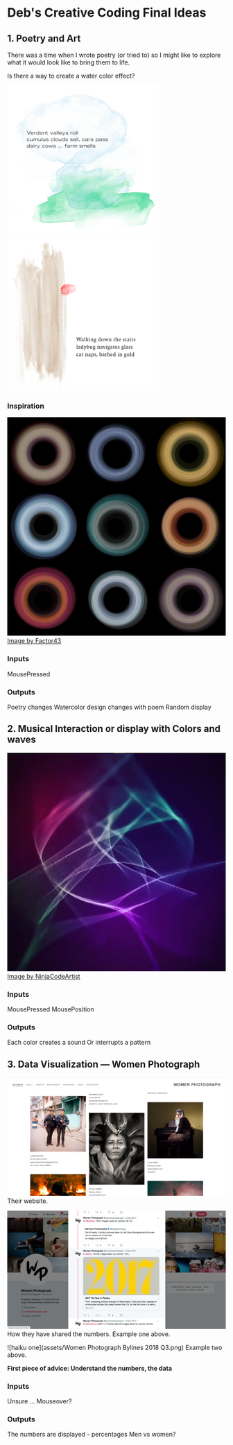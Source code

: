 # Deb's Creative Coding Final Ideas

## 1. Poetry and Art

There was a time when I wrote poetry (or tried to) so I might like to explore what it would look like to bring them to life.

Is there a way to create a water color effect?

![haiku one](assets/haiku-25-debpangdavis-350.png)
![haiku one](assets/haiku-eight-debpangdavis-350.png)

### Inspiration
![Factor 43 Irregular Rings](assets/tumblr_o38lkyOAxx1v7o9lgo1_1280.png)
[Image by Factor43](http://factor43.com/?works=irregular-rings)

### Inputs
MousePressed

### Outputs
Poetry changes
Watercolor design changes with poem
Random display

## 2. Musical Interaction or display with Colors and waves


![Factor 43 Irregular Rings](assets/GenerativeArt.png)
[Image by NinjaCodeArtist](https://www.instagram.com/ninjacodeartist/)

### Inputs
MousePressed
MousePosition

### Outputs
Each color creates a sound
Or interrupts a pattern


## 3. Data Visualization — Women Photograph

![haiku one](assets/women-photograph-700px.png)
Their website.

![haiku one](assets/womenphotographtwitter-700px.png)
How they have shared the numbers. Example one above.

![haiku one](assets/Women Photograph Bylines 2018 Q3.png)
Example two above.

**First piece of advice: Understand the numbers, the data**

### Inputs
Unsure … Mouseover?

### Outputs
The numbers are displayed - percentages
Men vs women?

